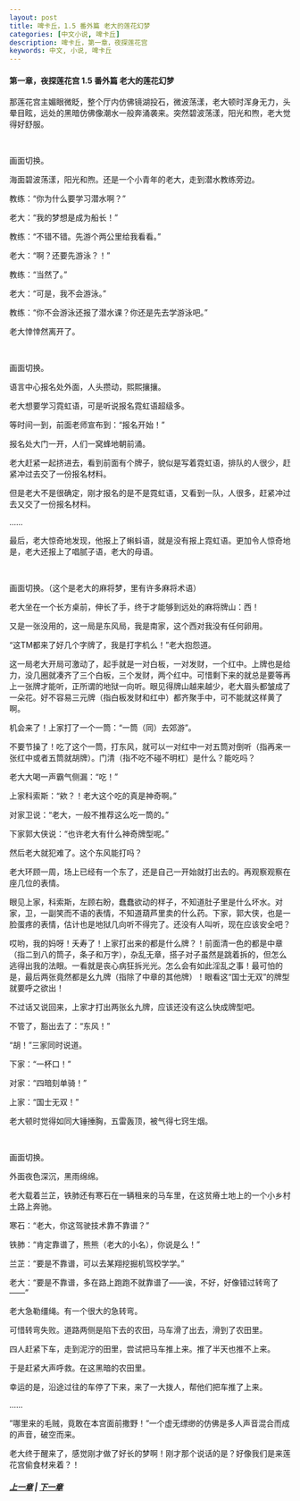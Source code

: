 ```yaml
---
layout: post
title: 啤卡丘，1.5 番外篇 老大的莲花幻梦
categories: [中文小说, 啤卡丘]
description: 啤卡丘，第一章，夜探莲花宫
keywords: 中文, 小说, 啤卡丘
---
```


#### 第一章，夜探莲花宫 1.5 番外篇 老大的莲花幻梦

那莲花宫主媚眼微眨，整个厅内仿佛镜湖投石，微波荡漾，老大顿时浑身无力，头晕目眩，远处的黑暗仿佛像潮水一般奔涌袭来。突然碧波荡漾，阳光和煦，老大觉得好舒服。

<br>

画面切换。

海面碧波荡漾，阳光和煦。还是一个小青年的老大，走到潜水教练旁边。

教练：“你为什么要学习潜水啊？”

老大：“我的梦想是成为船长！”

教练：“不错不错。先游个两公里给我看看。”

老大：“啊？还要先游泳？！”

教练：“当然了。”

老大：“可是，我不会游泳。”

教练：“你不会游泳还报了潜水课？你还是先去学游泳吧。”

老大悻悻然离开了。

<br>

画面切换。

语言中心报名处外面，人头攒动，熙熙攘攘。

老大想要学习霓虹语，可是听说报名霓虹语超级多。

等时间一到，前面老师宣布到：“报名开始！”

报名处大门一开，人们一窝蜂地朝前涌。

老大赶紧一起挤进去，看到前面有个牌子，貌似是写着霓虹语，排队的人很少，赶紧冲过去交了一份报名材料。

但是老大不是很确定，刚才报名的是不是霓虹语，又看到一队，人很多，赶紧冲过去又交了一份报名材料。

……

最后，老大惊奇地发现，他报上了蝌蚪语，就是没有报上霓虹语。更加令人惊奇地是，老大还报上了唱腻子语，老大的母语。

<br>

画面切换。（这个是老大的麻将梦，里有许多麻将术语）

老大坐在一个长方桌前，伸长了手，终于才能够到远处的麻将牌山：西！

又是一张没用的，这一局是东风局，我是南家，这个西对我没有任何卵用。

“这TM都来了好几个字牌了，我是打字机么！”老大抱怨道。

这一局老大开局可激动了，起手就是一对白板，一对发财，一个红中。上牌也是给力，没几圈就凑齐了三个白板，三个发财，两个红中。可惜剩下来的就总是要等再上一张牌才能听，正所谓的地狱一向听。眼见得牌山越来越少，老大眉头都皱成了一朵花。好不容易三元牌（指白板发财和红中）都齐聚手中，可不能就这样黄了啊。

机会来了！上家打了一个一筒：“一筒（同）去郊游”。

不要节操了！吃了这个一筒，打东风，就可以一对红中一对五筒对倒听（指再来一张红中或者五筒就胡牌）。门清（指不吃不碰不明杠）是什么？能吃吗？

老大大喝一声霸气侧漏：“吃！”

上家科索斯：“欸？！老大这个吃的真是神奇啊。”

对家卫说：“老大，一般不推荐这么吃一筒的。”

下家郭大侠说：“也许老大有什么神奇牌型呢。”

然后老大就犯难了。这个东风能打吗？

老大环顾一周，场上已经有一个东了，还是自己一开始就打出去的。再观察观察在座几位的表情。

眼见上家，科索斯，左顾右盼，蠢蠢欲动的样子，不知道肚子里是什么坏水。对家，卫，一副笑而不语的表情，不知道葫芦里卖的什么药。下家，郭大侠，也是一脸蛋疼的表情，估计也是地狱几向听不得完了。还没有人叫听，现在应该安全吧？

哎哟，我的妈呀！夭寿了！上家打出来的都是什么牌？！前面清一色的都是中章（指二到八的筒子，条子和万字），杂乱无章，搭子对子虽然是跳着拆的，但怎么逃得出我的法眼。一看就是丧心病狂拆光光。怎么会有如此淫乱之事！最可怕的是，最后两张竟然都是幺九牌（指除了中章的其他牌）！眼看这“国士无双”的牌型就要呼之欲出！

不过话又说回来，上家才打出两张幺九牌，应该还没有这么快成牌型吧。

不管了，豁出去了：“东风！”

“胡！”三家同时说道。

下家：“一杯口！”

对家：“四暗刻单骑！”

上家：“国士无双！”

老大顿时觉得如同大锤捶胸，五雷轰顶，被气得七窍生烟。

<br>

画面切换。

外面夜色深沉，黑雨绵绵。

老大载着兰芷，铁肺还有寒石在一辆租来的马车里，在这贫瘠土地上的一个小乡村土路上奔驰。

寒石：“老大，你这驾驶技术靠不靠谱？”

铁肺：“肯定靠谱了，熊熊（老大的小名），你说是么！”

兰芷：“要是不靠谱，可以去某翔挖掘机驾校学学。”

老大：“要是不靠谱，多在路上跑跑不就靠谱了——诶，不好，好像错过转弯了——”

老大急勒缰绳。有一个很大的急转弯。

可惜转弯失败。道路两侧是陷下去的农田，马车滑了出去，滑到了农田里。

四人赶紧下车，走到泥泞的田里，尝试把马车推上来。推了半天也推不上来。

于是赶紧大声呼救。在这黑暗的农田里。

幸运的是，沿途过往的车停了下来，来了一大拨人，帮他们把车推了上来。

……

”哪里来的毛贼，竟敢在本宫面前撒野！”一个虚无缥缈的仿佛是多人声音混合而成的声音，破空而来。

老大终于醒来了，感觉刚才做了好长的梦啊！刚才那个说话的是？好像我们是来莲花宫偷食材来着？！

##### [上一章](/2017/09/01/Pikaqiu-1-4/) | [下一章](/2017/09/03/Pikaqiu-1-6/)

